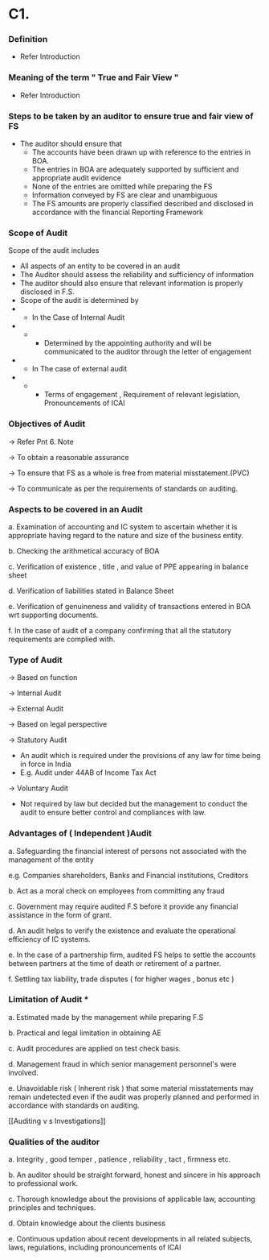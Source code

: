 # C1.

### Definition

- Refer Introduction

### Meaning of the term " True and Fair View "

- Refer Introduction

### Steps to be taken by an auditor to ensure true and fair view of FS

- The auditor should ensure that
    - The accounts have been drawn up with reference to the entries in BOA.
    - The entries in BOA are adequately supported by sufficient and appropriate audit evidence
    - None of the entries are omitted while preparing the FS
    - Information conveyed by FS are clear and unambiguous
    - The FS amounts are properly classified described and disclosed in accordance with the financial Reporting Framework

### Scope of Audit

Scope of the audit includes 

- All aspects of an entity to be covered in an audit
- The Auditor should assess the reliability and sufficiency of information
- The auditor should also ensure that relevant information is properly disclosed in F.S.
- Scope of the audit is determined by
- - In the Case of Internal Audit
- - - Determined by the appointing authority and will be communicated to the auditor through the letter of engagement
- - In The case of external audit
- - - Terms of engagement , Requirement of relevant legislation, Pronouncements of ICAI

### Objectives of Audit

→ Refer Pnt 6. Note

→ To obtain a reasonable assurance 

→ To ensure that FS as a whole is free from material misstatement.(PVC)

→ To communicate as per the requirements of standards on auditing. 

### Aspects to be covered in an Audit

a. Examination of accounting and IC system to ascertain whether it is appropriate having regard to the nature and size of the business entity.

b. Checking the arithmetical accuracy of BOA

c. Verification of existence , title , and value of PPE appearing in balance sheet 

d. Verification of liabilities stated in Balance Sheet 

e.  Verification of genuineness and validity of transactions entered in BOA wrt supporting documents.

f.  In the case of audit of a company confirming that all the statutory requirements are complied with.

### Type of Audit

→ Based on function

→ Internal Audit 

→ External Audit 

→ Based on legal perspective

→ Statutory Audit 

- An audit which is required under the provisions of any law for time being in force in India
- E.g. Audit under 44AB of Income Tax Act

→ Voluntary Audit 

- Not required by law but decided but the management to conduct the audit to ensure better control and compliances with law.

### Advantages of ( Independent )Audit

a. Safeguarding the financial interest of persons not associated with the management of the entity 

e.g. Companies shareholders, Banks and Financial institutions, Creditors 

b.  Act as a moral check on employees from committing any fraud

c. Government may require audited F.S before it provide any financial assistance in the form of grant.

d. An audit helps to verify the existence and evaluate the operational efficiency of IC systems.

e. In the case of a partnership firm, audited FS helps to settle the accounts between partners at the time of death or retirement of a partner.

f. Settling tax liability, trade disputes ( for higher wages , bonus etc ) 

### Limitation of Audit *

a. Estimated made by the management while preparing F.S 

b. Practical and legal limitation in obtaining AE 

c. Audit procedures are applied on test check basis. 

d. Management fraud in which senior management personnel's were involved.

e. Unavoidable risk ( Inherent risk ) that some material misstatements may remain undetected even if the audit was properly planned and performed in accordance with standards on auditing.

[[Auditing v s Investigations]]

 

### Qualities of the auditor

a. Integrity , good temper , patience , reliability , tact , firmness etc.

b. An auditor should be straight forward, honest and sincere in his approach to professional work.

c. Thorough knowledge about the provisions of applicable law, accounting principles and techniques.

d. Obtain knowledge about the clients business 

e. Continuous updation about recent developments in all related subjects, laws, regulations, including pronouncements of ICAI
